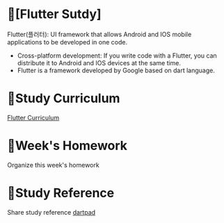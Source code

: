 # 📕[Flutter Sutdy]
Flutter(플러터): UI framework that allows Android and IOS mobile applications to be developed in one code.

- Cross-platform development: If you write code with a Flutter, you can distribute it to Android and IOS devices at the same time.
- Flutter is a framework developed by Google based on dart language.

# 📝Study Curriculum
[Flutter Curriculum](https://coalery.notion.site/6416d66467964edfba70c447be8487f4#c03b0430fac84f48b9547d0e22fca970)

# 📅Week's Homework
Organize this week's homework

# 📑Study Reference
Share study reference
[dartpad](https://dartpad.dev/)
